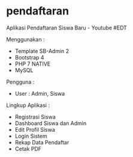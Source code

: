 # pendaftaran
Aplikasi Pendaftaran Siswa Baru - Youtube #EDT

Menggunakan :
- Template SB-Admin 2
- Bootstrap 4
- PHP 7 NATIVE
- MySQL

Pengguna :
- User : Admin, Siswa

Lingkup Aplikasi :
- Registrasi Siswa
- Dashboard Siswa dan Admin
- Edit Profil Siswa
- Login Sistem
- Rekap Data Pendaftar
- Cetak PDF
